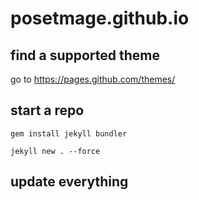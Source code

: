 # posetmage.github.io


## find a supported theme

go to https://pages.github.com/themes/

## start a repo
```
gem install jekyll bundler

jekyll new . --force
```

## update everything